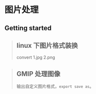 # 图片处理


## Getting started

<!-- {.-three-column} -->

> ## linux 下图片格式装换
> convert 1.jpg 2.png

> ## GMIP 处理图像
> 输出自定义图片格式，`export save as`。


